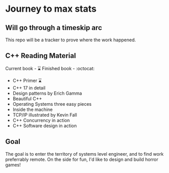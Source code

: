 # Journey to max stats

## Will go through a timeskip arc

This repo will be a tracker to prove where the work happened.

## C++ Reading Material 
Current book - :hourglass:
Finished book - :octocat:
* C++ Primer :hourglass:
* C++ 17 in detail
* Design patterns by Erich Gamma
* Beautiful C++
* Operating Systems three easy pieces
* Inside the machine
* TCP/IP illustrated by Kevin Fall
* C++ Concurrency in action
* C++ Software design in action

## Goal
The goal is to enter the territory of systems level engineer, and to find work
preferrably remote. On the side for fun, I'd like to design and build horror
games!
